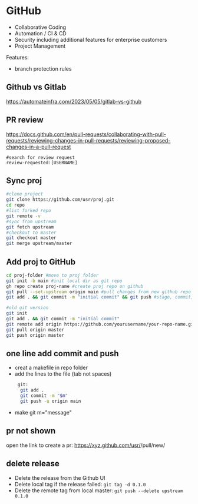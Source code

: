 # GitHub

  * Collaborative Coding
  * Automation / CI & CD
  * Security including additional features for enterprise customers
  * Project Management

Features:
- branch protection rules

## Github vs Gitlab
https://automateinfra.com/2023/05/05/gitlab-vs-github

## PR review
https://docs.github.com/en/pull-requests/collaborating-with-pull-requests/reviewing-changes-in-pull-requests/reviewing-proposed-changes-in-a-pull-request
```
#search for review request
review-requested:[USERNAME]
```

## Sync proj
```sh
#clone project
git clone https://github.com/usr/proj.git
cd repo
#list forked repo
git remote -v
#sync from upstream
git fetch upstream
#checkout to master
git checkout master
git merge upstream/master
```
## Add proj to GitHub
```sh
cd proj-folder #move to proj folder
git init -b main #init local dir as git repo
gh repo create proj-name #create proj repo on github
git pull --set-upstream origin main #pull changes from new github repo
git add . && git commit -m "initial commit" && git push #stage, commit, and push all files local proj

#old git version
git init
git add . && git commit -m "initial commit"
git remote add origin https://github.com/yourusername/your-repo-name.git
git pull origin master
git push origin master
```

## one line add commit and push
- creat a makefile in repo folder
- add the lines to the file (tab not spaces)
  ```sh
   git:
    git add .
    git commit -m "$m"
    git push -u origin main
  ```
- make git m="message"

## pr not shown
open the link to create a pr:
https://xyz.github.com/usr/<repo-name>/pull/new/<branch-name>

## delete release
- Delete the release from the Github UI
- Delete local tag if the release failed: `git tag -d 0.1.0`
- Delete the remote tag from local master: `git push --delete upstream 0.1.0`
